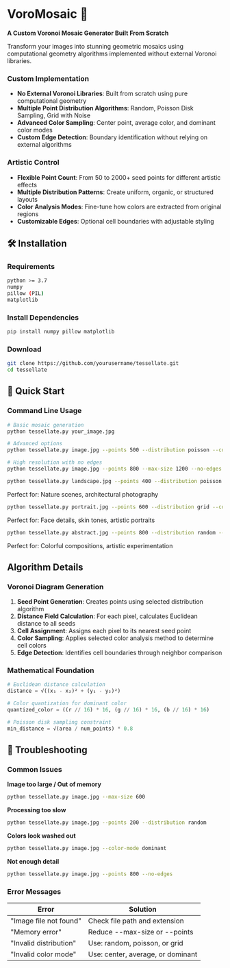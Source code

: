 # VoroMosaic 🎨

**A Custom Voronoi Mosaic Generator Built From Scratch**

Transform your images into stunning geometric mosaics using computational geometry algorithms implemented without external Voronoi libraries.

### Custom Implementation
- **No External Voronoi Libraries**: Built from scratch using pure computational geometry
- **Multiple Point Distribution Algorithms**: Random, Poisson Disk Sampling, Grid with Noise
- **Advanced Color Sampling**: Center point, average color, and dominant color modes
- **Custom Edge Detection**: Boundary identification without relying on external algorithms

###  Artistic Control
- **Flexible Point Count**: From 50 to 2000+ seed points for different artistic effects
- **Multiple Distribution Patterns**: Create uniform, organic, or structured layouts
- **Color Analysis Modes**: Fine-tune how colors are extracted from original regions
- **Customizable Edges**: Optional cell boundaries with adjustable styling


## 🛠 Installation

### Requirements
```bash
python >= 3.7
numpy
pillow (PIL)
matplotlib
```

### Install Dependencies
```bash
pip install numpy pillow matplotlib
```

### Download
```bash
git clone https://github.com/yourusername/tessellate.git
cd tessellate
```

## 🚀 Quick Start

### Command Line Usage
```bash
# Basic mosaic generation
python tessellate.py your_image.jpg

# Advanced options
python tessellate.py image.jpg --points 500 --distribution poisson --color-mode average

# High resolution with no edges
python tessellate.py image.jpg --points 800 --max-size 1200 --no-edges
```


```bash
python tessellate.py landscape.jpg --points 400 --distribution poisson --color-mode average
```
Perfect for: Nature scenes, architectural photography

```bash
python tessellate.py portrait.jpg --points 600 --distribution grid --color-mode dominant --no-edges
```
Perfect for: Face details, skin tones, artistic portraits


```bash
python tessellate.py abstract.jpg --points 800 --distribution random --color-mode center
```
Perfect for: Colorful compositions, artistic experimentation

## Algorithm Details

### Voronoi Diagram Generation
1. **Seed Point Generation**: Creates points using selected distribution algorithm
2. **Distance Field Calculation**: For each pixel, calculates Euclidean distance to all seeds
3. **Cell Assignment**: Assigns each pixel to its nearest seed point
4. **Color Sampling**: Applies selected color analysis method to determine cell colors
5. **Edge Detection**: Identifies cell boundaries through neighbor comparison

### Mathematical Foundation
```python
# Euclidean distance calculation
distance = √((x₁ - x₂)² + (y₁ - y₂)²)

# Color quantization for dominant color
quantized_color = ((r // 16) * 16, (g // 16) * 16, (b // 16) * 16)

# Poisson disk sampling constraint
min_distance = √(area / num_points) * 0.8
```

## 🐛 Troubleshooting

### Common Issues

**Image too large / Out of memory**
```bash
python tessellate.py image.jpg --max-size 600
```

**Processing too slow**
```bash
python tessellate.py image.jpg --points 200 --distribution random
```

**Colors look washed out**
```bash
python tessellate.py image.jpg --color-mode dominant
```

**Not enough detail**
```bash
python tessellate.py image.jpg --points 800 --no-edges
```

### Error Messages

| Error | Solution |
|-------|----------|
| "Image file not found" | Check file path and extension |
| "Memory error" | Reduce --max-size or --points |
| "Invalid distribution" | Use: random, poisson, or grid |
| "Invalid color mode" | Use: center, average, or dominant |


